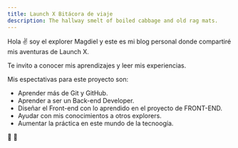 ```yaml
---
title: Launch X Bitácora de viaje
description: The hallway smelt of boiled cabbage and old rag mats.
---
```


Hola ✌️  soy el explorer Magdiel y este es mi blog personal donde compartiré mis aventuras de Launch X.

Te invito a conocer mis aprendizajes y leer mis experiencias.

Mis espectativas para este proyecto son:

 - Aprender más de Git y GitHub.
 - Aprender a ser un Back-end Developer.
 - Diseñar el Front-end con lo aprendido en el proyecto de FRONT-END.
 - Ayudar con mis conocimientos a otros explorers.
 - Aumentar la práctica en este mundo de la tecnoogía.

🚀  🚀
